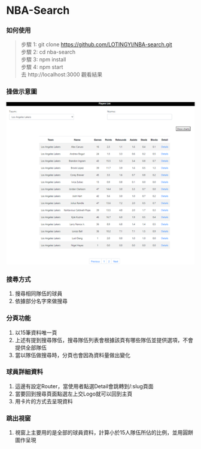 # NBA-Search


### 如何使用
> 步驟 1: git clone https://github.com/LOTINGYI/NBA-search.git<br> 
> 步驟 2: cd nba-search <br>
> 步驟 3: npm install <br>
> 步驟 4: npm start <br>
> 去 http://localhost:3000 觀看結果

### 操做示意圖
![image](https://github.com/LOTINGYI/NBA-search/blob/master/src/images/Demo1.png)

### 搜尋方式
1. 搜尋相同隊伍的球員
2. 依據部分名字來做搜尋

### 分頁功能
1. 以15筆資料唯一頁
2. 上述有提到搜尋隊伍，搜尋隊伍列表會根據該頁有哪些隊伍並提供選項，不會提供全部隊伍
3. 當以隊伍做搜尋時，分頁也會因為資料量做出變化

### 球員詳細資料
1. 這邊有設定Router，當使用者點選Detail會跳轉到/:slug頁面
2. 當要回到搜尋頁面點選左上交Logo就可以回到主頁
3. 用卡片的方式去呈現資料

### 跳出視窗
1. 視窗上主要用的是全部的球員資料，計算小於15人隊伍所佔的比例，並用圓餅圖作呈現



